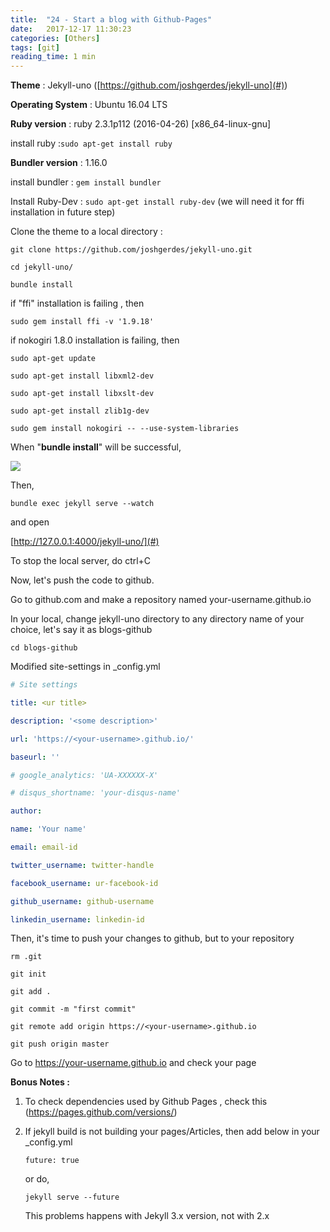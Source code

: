 ```yaml
---
title:  "24 - Start a blog with Github-Pages"
date:   2017-12-17 11:30:23
categories: [Others]
tags: [git]
reading_time: 1 min
---
```

**Theme** : Jekyll-uno ([https://github.com/joshgerdes/jekyll-uno](#))

**Operating System** : Ubuntu 16.04 LTS

**Ruby version** : ruby 2.3.1p112 (2016-04-26) [x86_64-linux-gnu]

install ruby :`sudo apt-get install ruby`

**Bundler version** : 1.16.0

install bundler : `gem install bundler`

Install Ruby-Dev : `sudo apt-get install ruby-dev` (we will need it for ffi installation in future step)

Clone the theme to a local directory :

```shell
git clone https://github.com/joshgerdes/jekyll-uno.git

cd jekyll-uno/

bundle install
```


if "ffi" installation is failing , then

`sudo gem install ffi -v '1.9.18'`

if nokogiri 1.8.0 installation is failing, then

```shell
sudo apt-get update

sudo apt-get install libxml2-dev

sudo apt-get install libxslt-dev

sudo apt-get install zlib1g-dev

sudo gem install nokogiri -- --use-system-libraries
```

When "**bundle install**" will be successful, 

![](https://i.imgur.com/DsWiLyL.png)

Then,

`bundle exec jekyll serve --watch`

and open

[http://127.0.0.1:4000/jekyll-uno/](#)

To stop the local server, do ctrl+C

Now, let's push the code to github.

Go to github.com and make a repository named your-username.github.io

In your local, change jekyll-uno directory to any directory name of your choice, let's say it as blogs-github

`cd blogs-github`

Modified site-settings in _config.yml

```yaml
# Site settings

title: <ur title>

description: '<some description>'

url: 'https://<your-username>.github.io/'

baseurl: ''

# google_analytics: 'UA-XXXXXX-X'

# disqus_shortname: 'your-disqus-name'

author:

name: 'Your name'

email: email-id

twitter_username: twitter-handle

facebook_username: ur-facebook-id

github_username: github-username

linkedin_username: linkedin-id
```

Then, it's time to push your changes to github, but to your repository

```shell
rm .git

git init

git add .

git commit -m "first commit"

git remote add origin https://<your-username>.github.io

git push origin master
```

Go to https://your-username.github.io and check your page

**Bonus Notes :**

1. To check dependencies used by Github Pages , check this (https://pages.github.com/versions/)

2. If jekyll build is not building your pages/Articles, then add below in your _config.yml

   `future: true`

   or do,

   `jekyll serve --future`

   This problems happens with Jekyll 3.x version, not with 2.x
